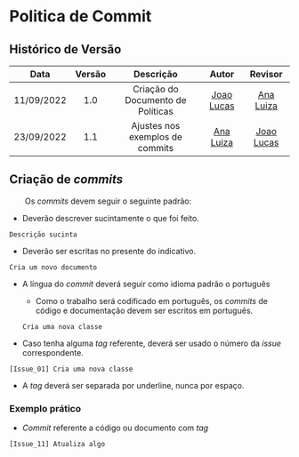 # Politica de Commit

## Histórico de Versão
|Data|Versão|Descrição|Autor|Revisor|
| :----------: | :------: | :-----------: | :---------: |:---------: |
|11/09/2022|1.0|Criação do Documento de Políticas| [Joao Lucas](https://github.com/HacKairos) | [Ana Luiza](https://github.com/AnHoff)
|23/09/2022|1.1|Ajustes nos exemplos de commits| [Ana Luiza](https://github.com/AnHoff) | [Joao Lucas](https://github.com/HacKairos)|

## Criação de _commits_

&emsp;&emsp;Os _commits_ devem seguir o seguinte padrão:

* Deverão descrever sucintamente o que foi feito.
```
Descrição sucinta
```

* Deverão ser escritas no presente do indicativo.
```
Cria um novo documento
```

* A língua do _commit_ deverá seguir como idioma padrão o português

    * Como o trabalho será codificado em português, os _commits_ de código e documentação devem ser escritos em português.
    ```
    Cria uma nova classe
    ```

* Caso tenha alguma _tag_ referente, deverá ser usado o número da _issue_ correspondente.
```
[Issue_01] Cria uma nova classe
```

* A _tag_ deverá ser separada por underline, nunca por espaço.

### Exemplo prático

* _Commit_ referente a código ou documento com _tag_
```
[Issue_11] Atualiza algo
```
